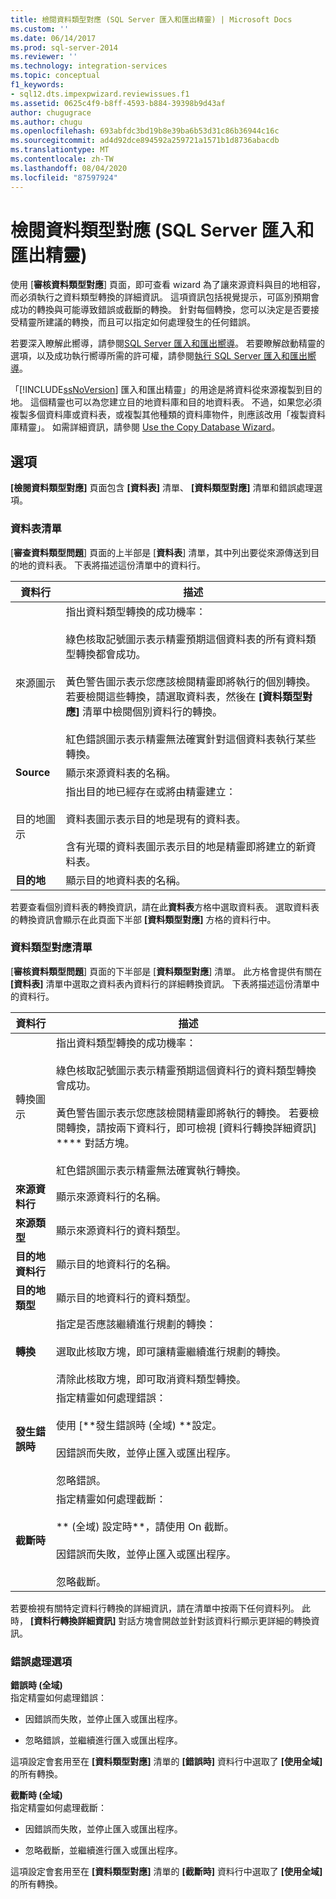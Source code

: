 ```yaml
---
title: 檢閱資料類型對應 (SQL Server 匯入和匯出精靈) | Microsoft Docs
ms.custom: ''
ms.date: 06/14/2017
ms.prod: sql-server-2014
ms.reviewer: ''
ms.technology: integration-services
ms.topic: conceptual
f1_keywords:
- sql12.dts.impexpwizard.reviewissues.f1
ms.assetid: 0625c4f9-b8ff-4593-b884-39398b9d43af
author: chugugrace
ms.author: chugu
ms.openlocfilehash: 693abfdc3bd19b8e39ba6b53d31c86b36944c16c
ms.sourcegitcommit: ad4d92dce894592a259721a1571b1d8736abacdb
ms.translationtype: MT
ms.contentlocale: zh-TW
ms.lasthandoff: 08/04/2020
ms.locfileid: "87597924"
---
```

# <a name="review-data-type-mapping-sql-server-import-and-export-wizard"></a>檢閱資料類型對應 (SQL Server 匯入和匯出精靈)
  使用 [**審核資料類型對應**] 頁面，即可查看 wizard 為了讓來源資料與目的地相容，而必須執行之資料類型轉換的詳細資訊。 這項資訊包括視覺提示，可區別預期會成功的轉換與可能導致錯誤或截斷的轉換。 針對每個轉換，您可以決定是否要接受精靈所建議的轉換，而且可以指定如何處理發生的任何錯誤。  
  
 若要深入瞭解此嚮導，請參閱[SQL Server 匯入和匯出嚮導](import-and-export-data-with-the-sql-server-import-and-export-wizard.md)。 若要瞭解啟動精靈的選項，以及成功執行嚮導所需的許可權，請參閱[執行 SQL Server 匯入和匯出嚮導](start-the-sql-server-import-and-export-wizard.md)。  
  
 「[!INCLUDE[ssNoVersion](../../includes/ssnoversion-md.md)] 匯入和匯出精靈」的用途是將資料從來源複製到目的地。 這個精靈也可以為您建立目的地資料庫和目的地資料表。 不過，如果您必須複製多個資料庫或資料表，或複製其他種類的資料庫物件，則應該改用「複製資料庫精靈」。 如需詳細資訊，請參閱 [Use the Copy Database Wizard](../../relational-databases/databases/use-the-copy-database-wizard.md)。  
  
## <a name="options"></a>選項  
 **[檢閱資料類型對應]** 頁面包含 **[資料表]** 清單、 **[資料類型對應]** 清單和錯誤處理選項。  
  
### <a name="table-list"></a>資料表清單  
 [**審查資料類型問題**] 頁面的上半部是 [**資料表**] 清單，其中列出要從來源傳送到目的地的資料表。 下表將描述這份清單中的資料行。  
  
|資料行|描述|  
|------------|-----------------|  
|來源圖示|指出資料類型轉換的成功機率：<br /><br /> 綠色核取記號圖示表示精靈預期這個資料表的所有資料類型轉換都會成功。<br /><br /> 黃色警告圖示表示您應該檢閱精靈即將執行的個別轉換。 若要檢閱這些轉換，請選取資料表，然後在 **[資料類型對應]** 清單中檢閱個別資料行的轉換。<br /><br /> 紅色錯誤圖示表示精靈無法確實針對這個資料表執行某些轉換。|  
|**Source**|顯示來源資料表的名稱。|  
|目的地圖示|指出目的地已經存在或將由精靈建立：<br /><br /> 資料表圖示表示目的地是現有的資料表。<br /><br /> 含有光環的資料表圖示表示目的地是精靈即將建立的新資料表。|  
|**目的地**|顯示目的地資料表的名稱。|  
  
 若要查看個別資料表的轉換資訊，請在此**資料表**方格中選取資料表。 選取資料表的轉換資訊會顯示在此頁面下半部 **[資料類型對應]** 方格的資料行中。  
  
### <a name="data-type-mapping-list"></a>資料類型對應清單  
 [**審核資料類型問題**] 頁面的下半部是 [**資料類型對應**] 清單。 此方格會提供有關在 **[資料表]** 清單中選取之資料表內資料行的詳細轉換資訊。 下表將描述這份清單中的資料行。  
  
|資料行|描述|  
|------------|-----------------|  
|轉換圖示|指出資料類型轉換的成功機率：<br /><br /> 綠色核取記號圖示表示精靈預期這個資料行的資料類型轉換會成功。<br /><br /> 黃色警告圖示表示您應該檢閱精靈即將執行的轉換。 若要檢閱轉換，請按兩下資料行，即可檢視 [資料行轉換詳細資訊] **** 對話方塊。<br /><br /> 紅色錯誤圖示表示精靈無法確實執行轉換。|  
|**來源資料行**|顯示來源資料行的名稱。|  
|**來源類型**|顯示來源資料行的資料類型。|  
|**目的地資料行**|顯示目的地資料行的名稱。|  
|**目的地類型**|顯示目的地資料行的資料類型。|  
|**轉換**|指定是否應該繼續進行規劃的轉換：<br /><br /> 選取此核取方塊，即可讓精靈繼續進行規劃的轉換。<br /><br /> 清除此核取方塊，即可取消資料類型轉換。|  
|**發生錯誤時**|指定精靈如何處理錯誤：<br /><br /> 使用 [**發生錯誤時 (全域) **設定。<br /><br /> 因錯誤而失敗，並停止匯入或匯出程序。<br /><br /> 忽略錯誤。|  
|**截斷時**|指定精靈如何處理截斷：<br /><br /> ** (全域) 設定時**，請使用 On 截斷。<br /><br /> 因錯誤而失敗，並停止匯入或匯出程序。<br /><br /> 忽略截斷。|  
  
 若要檢視有關特定資料行轉換的詳細資訊，請在清單中按兩下任何資料列。 此時， **[資料行轉換詳細資訊]** 對話方塊會開啟並針對該資料行顯示更詳細的轉換資訊。  
  
### <a name="error-handling-options"></a>錯誤處理選項  
 **錯誤時 (全域)**  
 指定精靈如何處理錯誤：  
  
-   因錯誤而失敗，並停止匯入或匯出程序。  
  
-   忽略錯誤，並繼續進行匯入或匯出程序。  
  
 這項設定會套用至在 **[資料類型對應]** 清單的 **[錯誤時]** 資料行中選取了 **[使用全域]** 的所有轉換。  
  
 **截斷時 (全域)**  
 指定精靈如何處理截斷：  
  
-   因錯誤而失敗，並停止匯入或匯出程序。  
  
-   忽略截斷，並繼續進行匯入或匯出程序。  
  
 這項設定會套用至在 **[資料類型對應]** 清單的 **[截斷時]** 資料行中選取了 **[使用全域]** 的所有轉換。  
  
  
